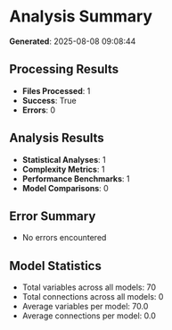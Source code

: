 
# Analysis Summary

**Generated**: 2025-08-08 09:08:44

## Processing Results
- **Files Processed**: 1
- **Success**: True
- **Errors**: 0

## Analysis Results
- **Statistical Analyses**: 1
- **Complexity Metrics**: 1
- **Performance Benchmarks**: 1
- **Model Comparisons**: 0

## Error Summary
- No errors encountered

## Model Statistics
- Total variables across all models: 70
- Total connections across all models: 0
- Average variables per model: 70.0
- Average connections per model: 0.0
